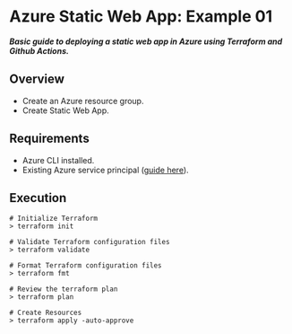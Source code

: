 # Azure Static Web App: Example 01
**_Basic guide to deploying a static web app in Azure using Terraform and Github Actions._**

## Overview
- Create an Azure resource group.
- Create Static Web App. 

## Requirements
- Azure CLI installed. 
- Existing Azure service principal ([guide here](https://registry.terraform.io/providers/hashicorp/azurerm/latest/docs/guides/service_principal_client_secret)).    

## Execution
```
# Initialize Terraform
> terraform init

# Validate Terraform configuration files
> terraform validate

# Format Terraform configuration files
> terraform fmt

# Review the terraform plan
> terraform plan 

# Create Resources
> terraform apply -auto-approve
```

